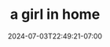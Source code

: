 ---
title: a girl in home
date: 2024-07-03T22:49:21-07:00
draft: false
location: 
img_url: https://cdn-image2.fengrin.me/2024-07-03-how-to-do-with-such-a-girl-in-home.mp4
original_fn: ""
tags:
- 萌舞
- 女人

---